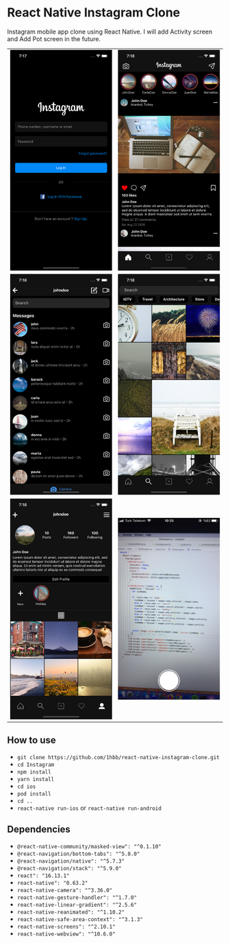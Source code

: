 # React Native Instagram Clone
Instagram mobile app clone using React Native. I will add Activity screen and Add Pot screen in the future.


<table>
  <tr>
    <td><img src="./screenshots/loginScreen.png" width="400"></td>
    <td><img src="./screenshots/homeScreen.png" width="400"></td>
  <tr>
  <tr>
    <td><img src="./screenshots/dmScreen.png" width="400"></td>
    <td><img src="./screenshots/exploreScreen.png" width="400"></td>
  <tr>
  <tr>
    <td><img src="./screenshots/profileScreen.png" width="400"></td>
    <td><img src="./screenshots/cameraScreen.png" width="400"></td>
  <tr>
</table>

## How to use
- `git clone https://github.com/1hbb/react-native-instagram-clone.git`
- `cd Instagram`
- `npm install`
- `yarn install`
- `cd ios`
- `pod install` 
- `cd ..`
- `react-native run-ios` or `react-native run-android`


## Dependencies
- `@react-native-community/masked-view": "^0.1.10"`
- `@react-navigation/bottom-tabs": "^5.8.0"`
- `@react-navigation/native": "^5.7.3"`
- `@react-navigation/stack": "^5.9.0"`
- `react": "16.13.1"`
- `react-native": "0.63.2"`
- `react-native-camera": "^3.36.0"`
- `react-native-gesture-handler": "^1.7.0"`
- `react-native-linear-gradient": "^2.5.6"`
- `react-native-reanimated": "^1.10.2"`
- `react-native-safe-area-context": "^3.1.3"`
- `react-native-screens": "^2.10.1"`
- `react-native-webview": "^10.6.0"`
